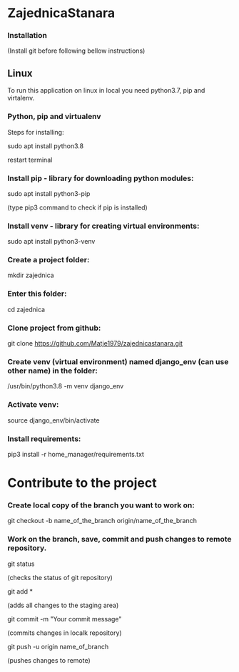 # ZajednicaStanara

### Installation ###

(Install git before following bellow instructions)

## Linux

To run this application on linux in local you need python3.7, pip and virtalenv.

### Python, pip and virtualenv

Steps for installing:

sudo apt install python3.8

restart terminal

### Install pip - library for downloading python modules:

sudo apt install python3-pip   

(type pip3 command to check if pip is installed)  

### Install venv - library for creating virtual environments:

sudo apt install python3-venv 

### Create a project folder:

mkdir zajednica

### Enter this folder:

cd zajednica

### Clone project from github:

git clone https://github.com/Matje1979/zajednicastanara.git


### Create venv (virtual environment) named django_env (can use other name) in the folder:

/usr/bin/python3.8 -m venv django_env

### Activate venv:

source django_env/bin/activate

### Install requirements:

pip3 install -r home_manager/requirements.txt

# Contribute to the project

### Create local copy of the branch you want to work on:

git checkout -b name_of_the_branch origin/name_of_the_branch

### Work on the branch, save, commit and push changes to remote repository. 

git status

(checks the status of git repository)

git add *

(adds all changes to the staging area)

git commit -m "Your commit message"

(commits changes in localk repository)

git push -u origin name_of_branch

(pushes changes to remote)




















